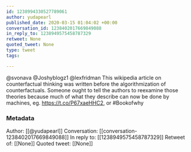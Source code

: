 ```yaml
---
id: 1238994330527789061
author: yudapearl
published_date: 2020-03-15 01:04:02 +00:00
conversation_id: 1238402017669849088
in_reply_to: 1238949575458787329
retweet: None
quoted_tweet: None
type: tweet
tags:

---
```


@svonava @Joshyblogz1 @lexfridman This wikipedia article on counterfactual thinking was written before the algorithmization of counterfactuals. Someone ought to tell the authors to reexamine those theories because much of what they describe can now be done by machines, eg.  https://t.co/P67xaeHHC2, or #Bookofwhy

### Metadata

Author: [[@yudapearl]]
Conversation: [[conversation-1238402017669849088]]
In reply to: [[1238949575458787329]]
Retweet of: [[None]]
Quoted tweet: [[None]]
